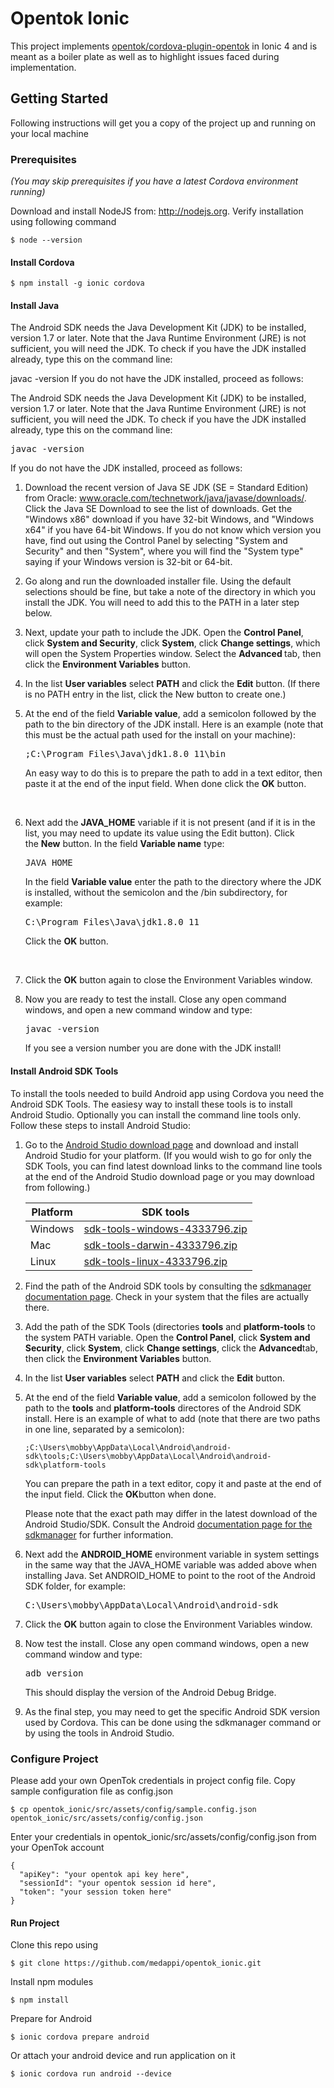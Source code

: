 # Opentok Ionic

This project implements [opentok/cordova-plugin-opentok](https://github.com/opentok/cordova-plugin-opentok) in Ionic 4 and is meant as a boiler plate as well as to highlight issues faced during implementation.

## Getting Started

Following instructions will get you a copy of the project up and running on your local machine

### Prerequisites

<em>(You may skip prerequisites if you have a latest Cordova environment running)</em>

Download and install NodeJS from: http://nodejs.org. Verify installation using following command
```
$ node --version
```

#### Install Cordova
```
$ npm install -g ionic cordova
```

#### Install Java
The Android SDK needs the Java Development Kit (JDK) to be installed, version 1.7 or later. Note that the Java Runtime Environment (JRE) is not sufficient, you will need the JDK. To check if you have the JDK installed already, type this on the command line:

javac -version
If you do not have the JDK installed, proceed as follows:

<p>The Android SDK needs the Java Development Kit (JDK) to be installed, version 1.7 or later. Note that the Java Runtime Environment (JRE) is not sufficient, you will need the JDK. To check if you have the JDK installed already, type this on the command line:</p>
<pre>javac -version</pre>
<p>If you do not have the JDK installed, proceed as follows:</p>
<ol>
    <li>
        <p>Download the recent version of Java SE JDK (SE = Standard Edition) from Oracle:&nbsp;<a href="http://www.oracle.com/technetwork/java/javase/downloads/" target="_blank">www.oracle.com/technetwork/java/javase/downloads/</a>. Click the Java SE Download to see the list of downloads. Get the "Windows x86" download if you have 32-bit Windows, and "Windows x64" if you have 64-bit Windows. If you do not know which version you have, find out using the Control Panel by selecting "System and Security" and then "System", where you will find the "System type" saying if your Windows version is 32-bit or 64-bit.</p>
    </li>
    <li>
        <p>Go along and run the downloaded installer file. Using the default selections should be fine, but take a note of the directory in which you install the JDK. You will need to add this to the PATH in a later step below.</p>
    </li>
    <li>
        <p>Next, update your path to include the JDK. Open the&nbsp;<strong>Control Panel</strong>, click&nbsp;<strong>System and Security</strong>, click&nbsp;<strong>System</strong>, click&nbsp;<strong>Change settings</strong>, which will open the System Properties window. Select the&nbsp;<strong>Advanced&nbsp;</strong>tab, then click the&nbsp;<strong>Environment Variables</strong>&nbsp;button.</p>
    </li>
    <li>
        <p>In the list&nbsp;<strong>User variables</strong>&nbsp;select&nbsp;<strong>PATH</strong>&nbsp;and click the&nbsp;<strong>Edit</strong>&nbsp;button. (If there is no PATH entry in the list, click the New button to create one.)</p>
    </li>
    <li>
        <p>At the end of the field&nbsp;<strong>Variable value</strong>, add a semicolon followed by the path to the bin directory of the JDK install. Here is an example (note that this must be the actual path used for the install on your machine):</p>
        <pre>;C:\Program Files\Java\jdk1.8.0_11\bin</pre> An easy way to do this is to prepare the path to add in a text editor, then paste it at the end of the input field. When done click the&nbsp;<strong>OK</strong>&nbsp;button.
        <p>&nbsp;</p>
    </li>
    <li>
        <p>Next add the&nbsp;<strong>JAVA_HOME</strong>&nbsp;variable if it is not present (and if it is in the list, you may need to update its value using the Edit button). Click the&nbsp;<strong>New</strong>&nbsp;button. In the field&nbsp;<strong>Variable name</strong>&nbsp;type:</p>
        <pre>JAVA_HOME</pre> In the field&nbsp;<strong>Variable value</strong>&nbsp;enter the path to the directory where the JDK is installed, without the semicolon and the /bin subdirectory, for example:
        <pre>C:\Program Files\Java\jdk1.8.0_11</pre> Click the&nbsp;<strong>OK</strong>&nbsp;button.
        <p>&nbsp;</p>
    </li>
    <li>
        <p>Click the&nbsp;<strong>OK</strong>&nbsp;button again to close the Environment Variables window.</p>
    </li>
    <li>
        <p>Now you are ready to test the install. Close any open command windows, and open a new command window and type:</p>
        <pre>javac -version</pre> If you see a version number you are done with the JDK install!</li>
</ol>

#### Install Android SDK Tools

<p>To install the tools needed to build Android app using Cordova you need the Android SDK Tools. The easiesy way to install these tools is to install Android Studio. Optionally you can install the command line tools only. Follow these steps to install Android Studio:</p>
<ol>
	<li>
		<p>Go to the <a href="https://developer.android.com/studio/index.html" target="_blank">Android Studio download page</a> and download and install Android Studio for your platform. (If you would wish to go for only the SDK Tools, you can find latest download links to the command line tools at the end of the Android Studio download page or you may download from following.)</p>
    <table>
	<thead>
		<tr>
			<th>Platform</th>
			<th>SDK tools</th>
		</tr>
	</thead>
	<tbody>
		<tr>
			<td>Windows</td>
			<td><a href="https://dl.google.com/android/repository/sdk-tools-windows-4333796.zip">sdk-tools-windows-4333796.zip</a></td>
		</tr>
		<tr>
			<td>Mac</td>
			<td><a href="https://dl.google.com/android/repository/sdk-tools-darwin-4333796.zip">sdk-tools-darwin-4333796.zip</a></td>
		</tr>
		<tr>
			<td>Linux</td>
			<td><a href="https://dl.google.com/android/repository/sdk-tools-linux-4333796.zip">sdk-tools-linux-4333796.zip</a></td>
		</tr>
	</tbody>
</table>
	</li>
	<li>
		<p>Find the path of the Android SDK tools by consulting the <a href="https://developer.android.com/studio/command-line/sdkmanager.html" target="_blank">sdkmanager documentation page</a>. Check in your system that the files are actually there.</p>
	</li>
	<li>
		<p>Add the path of the SDK Tools (directories <strong>tools</strong> and <strong>platform-tools</strong> to the system PATH variable. Open the <strong>Control Panel</strong>, click <strong>System and Security</strong>, click <strong>System</strong>, click <strong>Change settings</strong>, click the <strong>Advanced</strong>tab, then click the <strong>Environment Variables</strong> button.</p>
	</li>
	<li>
		<p>In the list <strong>User variables</strong> select <strong>PATH</strong> and click the <strong>Edit</strong> button.</p>
	</li>
	<li>
		<p>At the end of the field <strong>Variable value</strong>, add a semicolon followed by the path to the <strong>tools</strong> and <strong>platform-tools</strong> directores of the Android SDK install. Here is an example of what to add (note that there are two paths in one line, separated by a semicolon):</p>
		<p><code>;C:\Users\mobby\AppData\Local\Android\android-sdk\tools;C:\Users\mobby\AppData\Local\Android\android-sdk\platform-tools</code></p>
		You can prepare the path in a text editor, copy it and paste at the end of the input field. Click the <strong>OK</strong>button when done.
		<p>Please note that the exact path may differ in the latest download of the Android Studio/SDK. Consult the Android <a href="https://developer.android.com/studio/command-line/sdkmanager.html" target="_blank">documentation page for the sdkmanager</a> for further information.</p>
	</li>
	<li>
		<p>Next add the <strong>ANDROID_HOME</strong> environment variable in system settings in the same way that the JAVA_HOME variable was added above when installing Java. Set ANDROID_HOME to point to the root of the Android SDK folder, for example:</p>
		<pre>C:\Users\mobby\AppData\Local\Android\android-sdk</pre>
	</li>
	<li>
		<p>Click the <strong>OK</strong> button again to close the Environment Variables window.</p>
	</li>
	<li>
		<p>Now test the install. Close any open command windows, open a new command window and type:</p>
		<pre>adb version</pre>
		This should display the version of the Android Debug Bridge.</li>
	<li>
		<p>As the final step, you may need to get the specific Android SDK version used by Cordova. This can be done using the sdkmanager command or by using the tools in Android Studio.</p>
	</li>
</ol>

### Configure Project
Please add your own OpenTok credentials in project config file. Copy sample configuration file as config.json
```
$ cp opentok_ionic/src/assets/config/sample.config.json opentok_ionic/src/assets/config/config.json
```
Enter your credentials in opentok_ionic/src/assets/config/config.json from your OpenTok account
```
{
  "apiKey": "your opentok api key here",
  "sessionId": "your opentok session id here",
  "token": "your session token here"
}
```
#### Run Project

Clone this repo using 
```
$ git clone https://github.com/medappi/opentok_ionic.git
```
Install npm modules
```
$ npm install
```
Prepare for Android
```
$ ionic cordova prepare android
```
Or attach your android device and run application on it
```
$ ionic cordova run android --device
```

